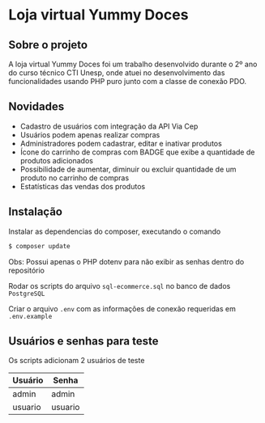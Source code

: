 # Loja virtual Yummy Doces

## Sobre o projeto

A loja virtual Yummy Doces foi um trabalho desenvolvido durante o 2º ano do curso técnico CTI Unesp, onde atuei no desenvolvimento das funcionalidades usando PHP puro junto com a classe de conexão PDO.

## Novidades

- Cadastro de usuários com integração da API Via Cep
- Usuários podem apenas realizar compras
- Administradores podem cadastrar, editar e inativar produtos
- Ícone do carrinho de compras com BADGE que exibe a quantidade de produtos adicionados
- Possibilidade de aumentar, diminuir ou excluir quantidade de um produto no carrinho de compras
- Estatísticas das vendas dos produtos

## Instalação

Instalar as dependencias do composer, executando o comando

```bash
$ composer update
```

Obs: Possui apenas o PHP dotenv para não exibir as senhas dentro do repositório

Rodar os scripts do arquivo `sql-ecommerce.sql` no banco de dados `PostgreSQL`

Criar o arquivo `.env` com as informações de conexão requeridas em `.env.example`

## Usuários e senhas para teste

Os scripts adicionam 2 usuários de teste

| Usuário | Senha |
| ------ | ------ |
| admin | admin |
| usuario | usuario |